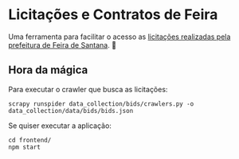 # Licitações e Contratos de Feira

Uma ferramenta para facilitar o acesso as [licitações realizadas pela
prefeitura de Feira de Santana](http://www.feiradesantana.ba.gov.br/servicos.asp?id=2&s=a&cat=PMFS&dt=01-2017&link=seadm/licitacoes.asp). 🏦

## Hora da mágica

Para executar o crawler que busca as licitações:

`scrapy runspider data_collection/bids/crawlers.py -o data_collection/data/bids/bids.json`

Se quiser executar a aplicação:

```
cd frontend/
npm start
```

